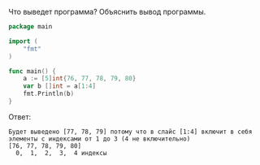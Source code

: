 Что выведет программа? Объяснить вывод программы.

```go
package main

import (
    "fmt"
)

func main() {
    a := [5]int{76, 77, 78, 79, 80}
    var b []int = a[1:4]
    fmt.Println(b)
}
```

Ответ:
```
Будет выведено [77, 78, 79] потому что в слайс [1:4] включит в себя элементы с индексами от 1 до 3 (4 не включительно)
[76, 77, 78, 79, 80] 
  0,  1,  2,  3,  4 индексы
```
